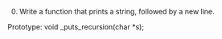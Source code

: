 0. Write a function that prints a string, followed by a new line.



Prototype: void _puts_recursion(char *s);
